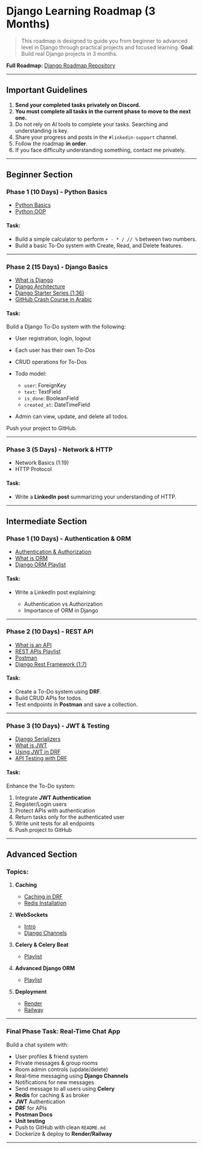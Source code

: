 # Django Learning Roadmap (3 Months)

> This roadmap is designed to guide you from beginner to advanced level in Django through practical projects and focused learning.
> **Goal**: Build real Django projects in 3 months.

**Full Roadmap:** [Django Roadmap Repository](https://github.com/RadwanHegazy/Django-Roadmap/)

---

## Important Guidelines

1. **Send your completed tasks privately on Discord.**
2. **You must complete all tasks in the current phase to move to the next one.**
3. Do not rely on AI tools to complete your tasks. Searching and understanding is key.
4. Share your progress and posts in the `#linkedin-support` channel.
5. Follow the roadmap **in order**.
6. If you face difficulty understanding something, contact me privately.

---

## Beginner Section

### Phase 1 (10 Days) - Python Basics

* [Python Basics](https://www.youtube.com/playlist?list=PLDoPjvoNmBAyE_gei5d18qkfIe-Z8mocs)
* [Python OOP](https://www.youtube.com/playlist?list=PLUgz8T_NoattU54gGARPXPmmawQNl-1_T)

#### Task:

* Build a simple calculator to perform `+ - * / // %` between two numbers.
* Build a basic To-Do system with Create, Read, and Delete features.

---

### Phase 2 (15 Days) - Django Basics

* [What is Django](https://www.youtube.com/watch?v=t_p4ZyAYyaY)
* [Django Architecture](https://www.youtube.com/watch?v=xFkzKxQz9gE)
* [Django Starter Series (1:36)](https://www.youtube.com/playlist?list=PL2z1gXAKH9c3XUn2HYMWRbAon4z6AQ4CL)
* [GitHub Crash Course in Arabic](https://www.youtube.com/watch?v=5i_FzxdqWc8)

#### Task:

Build a Django To-Do system with the following:

* User registration, login, logout
* Each user has their own To-Dos
* CRUD operations for To-Dos
* Todo model:

  * `user`: ForeignKey
  * `text`: TextField
  * `is_done`: BooleanField
  * `created_at`: DateTimeField
* Admin can view, update, and delete all todos.

Push your project to GitHub.

---

### Phase 3 (5 Days) - Network & HTTP

* Network Basics (1:19)
* HTTP Protocol

#### Task:

* Write a **LinkedIn post** summarizing your understanding of HTTP.

---

## Intermediate Section

### Phase 1 (10 Days) - Authentication & ORM

* [Authentication & Authorization](https://www.youtube.com/watch?v=7ijBiXddB7w)
* [What is ORM](https://www.youtube.com/watch?v=KthQ0UmBmxE)
* [Django ORM Playlist](https://www.youtube.com/playlist?list=PLdLYbRBk3sGmWHmS4fYTucOImkssv8K3R)

#### Task:

* Write a LinkedIn post explaining:

  * Authentication vs Authorization
  * Importance of ORM in Django

---

### Phase 2 (10 Days) - REST API

* [What is an API](https://www.youtube.com/watch?v=nomcoLwnHS4)
* [REST APIs Playlist](https://www.youtube.com/playlist?list=PLTCrU9sGybupzS5-3iYTsYUI1emBDKdHu)
* [Postman](https://www.youtube.com/watch?v=zD8HaT7uX5A)
* [Django Rest Framework (1:7)](https://www.youtube.com/watch?v=TJnvIyk_7xU)

#### Task:

* Create a To-Do system using **DRF**.
* Build CRUD APIs for todos.
* Test endpoints in **Postman** and save a collection.

---

### Phase 3 (10 Days) - JWT & Testing

* [Django Serializers](https://www.youtube.com/watch?v=hSGVNlEmmyE)
* [What is JWT](https://www.youtube.com/watch?v=B-x7eeYtFIA)
* [Using JWT in DRF](https://www.youtube.com/watch?v=KLua_cYGLec)
* [API Testing with DRF](https://www.youtube.com/watch?v=sRluxnmZ-H8)

#### Task:

Enhance the To-Do system:

1. Integrate **JWT Authentication**
2. Register/Login users
3. Protect APIs with authentication
4. Return tasks only for the authenticated user
5. Write unit tests for all endpoints
6. Push project to GitHub

---

## Advanced Section

### Topics:

1. **Caching**

   * [Caching in DRF](https://www.youtube.com/watch?v=tJVNUYvjTUk)
   * [Redis Installation](https://www.youtube.com/watch?v=DLKzd3bvgt8)

2. **WebSockets**

   * [Intro](https://www.youtube.com/watch?v=G0_e02DdH7I)
   * [Django Channels](https://www.youtube.com/watch?v=G0_e02DdH7I)

3. **Celery & Celery Beat**

   * [Playlist](https://www.youtube.com/playlist?list=PLLz6Bi1mIXhHKA1Szy2aj9Jbs6nw9fhNY)

4. **Advanced Django ORM**

   * [Playlist](https://www.youtube.com/playlist?list=PL-2EBeDYMIbQXKsyNweppuFptuogJe2L-)

5. **Deployment**

   * [Render](https://www.youtube.com/watch?v=wczWm8j4v9w)
   * [Railway](https://www.youtube.com/watch?v=AjKhxWgGpjY)

---

### Final Phase Task: Real-Time Chat App

Build a chat system with:

* User profiles & friend system
* Private messages & group rooms
* Room admin controls (update/delete)
* Real-time messaging using **Django Channels**
* Notifications for new messages
* Send message to all users using **Celery**
* **Redis** for caching & as broker
* **JWT** Authentication
* **DRF** for APIs
* **Postman Docs**
* **Unit testing**
* Push to GitHub with clean `README.md`
* Dockerize & deploy to **Render/Railway**

---
